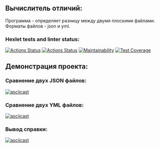 ## Вычислитель отличий:
Программа - определяет разницу между двумя плоскими файлами.
Форматы файлов - json и yml.
### Hexlet tests and linter status:
[![Actions Status](https://github.com/HiminaE/java-project-71/actions/workflows/hexlet-check.yml/badge.svg)](https://github.com/HiminaE/java-project-71/actions)
[![Actions Status](https://github.com/HiminaE/java-project-71/actions/workflows/javaci.yml/badge.svg)](https://github.com/HiminaE/java-project-71/actions)
[![Maintainability](https://api.codeclimate.com/v1/badges/15259c6f489a97188800/maintainability)](https://codeclimate.com/github/HiminaE/java-project-71/maintainability)
[![Test Coverage](https://api.codeclimate.com/v1/badges/15259c6f489a97188800/test_coverage)](https://codeclimate.com/github/HiminaE/java-project-71/test_coverage)
## Демонстрация проекта:
### Сравнение двух JSON файлов:
[![asciicast]( https://asciinema.org/a/fooqi9oJ9CQte0VXv142iyOre.svg)]( https://asciinema.org/a/fooqi9oJ9CQte0VXv142iyOre)
### Сравнение двух YML файлов:
[![asciicast](https://asciinema.org/a/asZkogLam9eymSEAxxSn5CQG0.svg)](https://asciinema.org/a/asZkogLam9eymSEAxxSn5CQG0)
### Вывод справки:
[![asciicast](https://asciinema.org/a/pVLuRBM62KqQi4br5py8mfkug)](https://asciinema.org/a/pVLuRBM62KqQi4br5py8mfkug)
